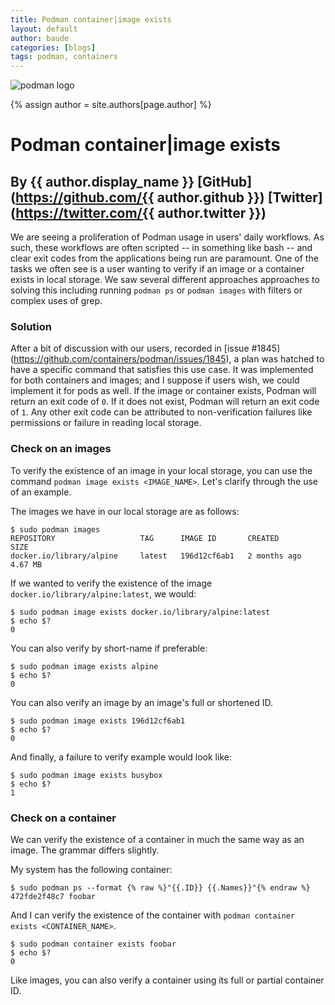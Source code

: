 ```yaml
---
title: Podman container|image exists
layout: default
author: baude
categories: [blogs]
tags: podman, containers
---
```


![podman logo](https://podman.io/images/podman.svg)

{% assign author = site.authors[page.author] %}
# Podman container|image exists
## By {{ author.display_name }} [GitHub](https://github.com/{{ author.github }}) [Twitter](https://twitter.com/{{ author.twitter }})

We are seeing a proliferation of Podman usage in users' daily workflows.  As such, these workflows are often scripted -- in something like bash -- and clear exit codes from the applications being run are paramount.  One of the tasks we often see is a user wanting to verify if an image or a container exists in local storage.  We saw several different approaches approaches to solving this including running `podman ps` or `podman images` with filters or complex uses of grep.

<!--readmore-->

### Solution

After a bit of discussion with our users, recorded in [issue #1845] (https://github.com/containers/podman/issues/1845), a plan was hatched to have a specific command that satisfies this use case.  It was implemented for both containers and images; and I suppose if users wish, we could implement it for pods as well. If the image or container exists, Podman will return an exit code of `0`. If it does not exist, Podman will return an exit code of `1`. Any other exit code can be attributed to non-verification failures like permissions or failure in reading local storage.

### Check on an images
To verify the existence of an image in your local storage, you can use the command `podman image exists <IMAGE_NAME>`. Let's clarify through the use of an example.

The images we have in our local storage are as follows:
```
$ sudo podman images
REPOSITORY                   TAG      IMAGE ID       CREATED        SIZE
docker.io/library/alpine     latest   196d12cf6ab1   2 months ago   4.67 MB
```
If we wanted to verify the existence of the image `docker.io/library/alpine:latest`, we would:
```
$ sudo podman image exists docker.io/library/alpine:latest
$ echo $?
0
```
You can also verify by short-name if preferable:
```
$ sudo podman image exists alpine
$ echo $?
0
```

You can also verify an image by an image's full or shortened ID.
```
$ sudo podman image exists 196d12cf6ab1
$ echo $?
0
```

And finally, a failure to verify example would look like:
```
$ sudo podman image exists busybox
$ echo $?
1
```
### Check on a container
We can verify the existence of a container in much the same way as an image.  The grammar differs slightly.

My system has the following container:
```
$ sudo podman ps --format {% raw %}"{{.ID}} {{.Names}}"{% endraw %}
472fde2f48c7 foobar
```

And I can verify the existence of the container with `podman container exists <CONTAINER_NAME>`.
```
$ sudo podman container exists foobar
$ echo $?
0
```
Like images, you can also verify a container using its full or partial container ID.

